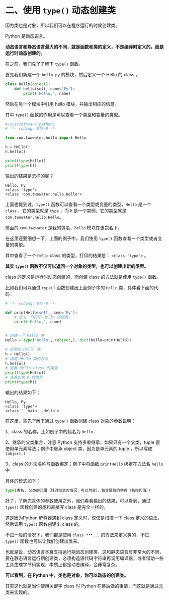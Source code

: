 # 二、使用 `type()` 动态创建类 #

因为类也是对象，所以我们可以在程序运行的时候创建类。

Python 是动态语言。

**动态语言和静态语言最大的不同，就是函数和类的定义，不是编译时定义的，而是运行时动态创建的。**

在之前，我们先了了解下 `type()` 函数。


首先我们新建一个 `hello.py` 的模块，然后定义一个 Hello 的 class ，

```python
class Hello(object):
    def hello(self, name='Py'):
        print('Hello,', name)
```

然后在另一个模块中引用 hello 模块，并输出相应的信息。

其中 `type()` 函数的作用是可以查看一个类型和变量的类型。

```python
#!/usr/bin/env python3
# -*- coding: UTF-8 -*-

from com.twowater.hello import Hello

h = Hello()
h.hello()

print(type(Hello))
print(type(h))

```

输出的结果是怎样的呢？

```
Hello, Py
<class 'type'>
<class 'com.twowater.hello.Hello'>
```

上面也提到过，`type()` 函数可以查看一个类型或变量的类型，`Hello` 是一个 `class` ，它的类型就是 `type` ，而 `h` 是一个实例，它的类型就是 `com.twowater.hello.Hello`。

前面的 `com.twowater` 是我的包名，`hello` 模块在该包名下。

在这里还要细想一下，上面的例子中，我们使用 `type()` 函数查看一个类型或者变量的类型。

其中查看了一个 `Hello` class 的类型，打印的结果是： `<class 'type'>` 。

**其实 	`type()` 函数不仅可以返回一个对象的类型，也可以创建出新的类型。**

class 的定义是运行时动态创建的，而创建 class 的方法就是使用 `type()` 函数。

比如我们可以通过 `type()` 函数创建出上面例子中的 `Hello` 类，具体看下面的代码：

```python
# -*- coding: UTF-8 -*-

def printHello(self, name='Py'):
    # 定义一个打印 Hello 的函数
    print('Hello,', name)


# 创建一个 Hello 类
Hello = type('Hello', (object,), dict(hello=printHello))

# 实例化 Hello 类
h = Hello()
# 调用 Hello 类的方法
h.hello()
# 查看 Hello class 的类型
print(type(Hello))
# 查看实例 h 的类型
print(type(h))

```

输出的结果如下：

```
Hello, Py
<class 'type'>
<class '__main__.Hello'>
```

在这里，需先了解下通过 `type()` 函数创建 class 对象的参数说明：

1、class 的名称，比如例子中的起名为 `Hello`

2、继承的父类集合，注意 Python 支持多重继承，如果只有一个父类，tuple 要使用单元素写法；例子中继承 object 类，因为是单元素的 tuple ，所以写成 `(object,)`

3、class 的方法名称与函数绑定；例子中将函数 `printHello` 绑定在方法名 `hello` 中

具体的模式如下：

```python
type(类名, 父类的元组（针对继承的情况，可以为空），包含属性的字典（名称和值）)
```

好了，了解完具体的参数使用之外，我们看看输出的结果，可以看到，通过 `type()` 函数创建的类和直接写 class 是完全一样的。

这是因为Python 解释器遇到 class 定义时，仅仅是扫描一下 class 定义的语法，然后调用 `type()` 函数创建出 class 的。

不过一般的情况下，我们都是使用 `class ***...` 的方法来定义类的，不过 `type()` 函数也可以让我们创建出类来。

也就是说，动态语言本身支持运行期动态创建类，这和静态语言有非常大的不同，要在静态语言运行期创建类，必须构造源代码字符串再调用编译器，或者借助一些工具生成字节码实现，本质上都是动态编译，会非常复杂。

**可以看到，在 Python 中，类也是对象，你可以动态的创建类。**

其实这也就是当你使用关键字 class 时 Python 在幕后做的事情，而这就是通过元类来实现的。 

